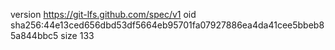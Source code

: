 version https://git-lfs.github.com/spec/v1
oid sha256:44e13ced656dbd53df5664eb95701fa07927886ea4da41cee5bbeb85a844bbc5
size 133
